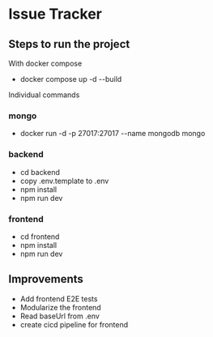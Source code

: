 # Issue Tracker

## Steps to run the project

With docker compose

- docker compose up -d --build

Individual commands

### mongo

- docker run -d -p 27017:27017 --name mongodb mongo

### backend

- cd backend
- copy .env.template to .env
- npm install
- npm run dev

### frontend

- cd frontend
- npm install
- npm run dev

## Improvements

- Add frontend E2E tests
- Modularize the frontend
- Read baseUrl from .env
- create cicd pipeline for frontend
